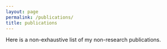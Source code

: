 ```yaml
---
layout: page
permalink: /publications/
title: publications
---
```


Here is a non-exhaustive list of my non-research publications.
